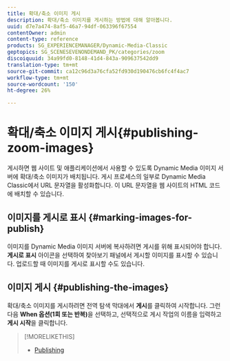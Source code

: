 ```yaml
---
title: 확대/축소 이미지 게시
description: 확대/축소 이미지를 게시하는 방법에 대해 알아봅니다.
uuid: d7e7a474-8af5-46a7-94df-063396f67554
contentOwner: admin
content-type: reference
products: SG_EXPERIENCEMANAGER/Dynamic-Media-Classic
geptopics: SG_SCENESEVENONDEMAND_PK/categories/zoom
discoiquuid: 34a99fd0-8148-41d4-843a-909637542dd9
translation-type: tm+mt
source-git-commit: ca12c96d3a76cfa52fd930d190476cb6fc4f4ac7
workflow-type: tm+mt
source-wordcount: '150'
ht-degree: 26%

---
```



# 확대/축소 이미지 게시{#publishing-zoom-images}

게시하면 웹 사이트 및 애플리케이션에서 사용할 수 있도록 Dynamic Media 이미지 서버에 확대/축소 이미지가 배치됩니다. 게시 프로세스의 일부로 Dynamic Media Classic에서 URL 문자열을 활성화합니다. 이 URL 문자열을 웹 사이트의 HTML 코드에 배치할 수 있습니다.

## 이미지를 게시로 표시 {#marking-images-for-publish}

이미지를 Dynamic Media 이미지 서버에 복사하려면 게시를 위해 표시되어야 합니다. **게시로 표시** 아이콘을 선택하여 찾아보기 패널에서 게시할 이미지를 표시할 수 있습니다. 업로드할 때 이미지를 게시로 표시할 수도 있습니다.

## 이미지 게시 {#publishing-the-images}

확대/축소 이미지를 게시하려면 전역 탐색 막대에서 **게시**&#x200B;를 클릭하여 시작합니다. 그런 다음 **When 옵션(1회 또는 반복)**&#x200B;을 선택하고, 선택적으로 게시 작업의 이름을 입력하고 **게시 시작**&#x200B;을 클릭합니다.

>[!MORELIKETHIS]
>
>* [Publishing](publishing-files.md#publishing_files)

